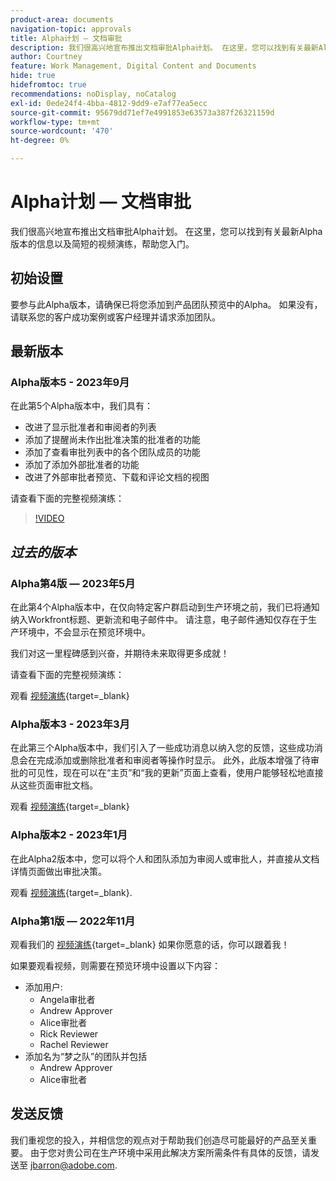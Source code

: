 ```yaml
---
product-area: documents
navigation-topic: approvals
title: Alpha计划 — 文档审批
description: 我们很高兴地宣布推出文档审批Alpha计划。 在这里，您可以找到有关最新Alpha版本的信息以及简短的视频演练，帮助您入门。
author: Courtney
feature: Work Management, Digital Content and Documents
hide: true
hidefromtoc: true
recommendations: noDisplay, noCatalog
exl-id: 0ede24f4-4bba-4812-9dd9-e7af77ea5ecc
source-git-commit: 95679dd71ef7e4991853e63573a387f26321159d
workflow-type: tm+mt
source-wordcount: '470'
ht-degree: 0%

---
```


# Alpha计划 — 文档审批

我们很高兴地宣布推出文档审批Alpha计划。 在这里，您可以找到有关最新Alpha版本的信息以及简短的视频演练，帮助您入门。

## 初始设置

要参与此Alpha版本，请确保已将您添加到产品团队预览中的Alpha。 如果没有，请联系您的客户成功案例或客户经理并请求添加团队。

## 最新版本

### Alpha版本5 - 2023年9月

在此第5个Alpha版本中，我们具有：

* 改进了显示批准者和审阅者的列表
* 添加了提醒尚未作出批准决策的批准者的功能
* 添加了查看审批列表中的各个团队成员的功能
* 添加了添加外部批准者的功能
* 改进了外部审批者预览、下载和评论文档的视图

请查看下面的完整视频演练：

>[!VIDEO](https://video.tv.adobe.com/v/3424613/)

## _过去的版本_

### Alpha第4版 — 2023年5月

在此第4个Alpha版本中，在仅向特定客户群启动到生产环境之前，我们已将通知纳入Workfront标题、更新流和电子邮件中。 请注意，电子邮件通知仅存在于生产环境中，不会显示在预览环境中。 <!--If you're interested in having this release implemented in your production environment on June 14th, please reach out to me directly at jbarron@adobe.com.-->

我们对这一里程碑感到兴奋，并期待未来取得更多成就！

请查看下面的完整视频演练：

观看 [视频演练](https://video.tv.adobe.com/v/3420094/){target=_blank}

### Alpha版本3 - 2023年3月

在此第三个Alpha版本中，我们引入了一些成功消息以纳入您的反馈，这些成功消息会在完成添加或删除批准者和审阅者等操作时显示。 此外，此版本增强了待审批的可见性，现在可以在“主页”和“我的更新”页面上查看，使用户能够轻松地直接从这些页面审批文档。

观看 [视频演练](https://video.tv.adobe.com/v/3417854/){target=_blank}

### Alpha版本2 - 2023年1月

在此Alpha2版本中，您可以将个人和团队添加为审阅人或审批人，并直接从文档详情页面做出审批决策。

观看 [视频演练](https://video.tv.adobe.com/v/3413941){target=_blank}.

### Alpha第1版 — 2022年11月

观看我们的 [视频演练](https://video.tv.adobe.com/v/3412837){target=_blank} 如果你愿意的话，你可以跟着我！

如果要观看视频，则需要在预览环境中设置以下内容：

* 添加用户:
   * Angela审批者
   * Andrew Approver
   * Alice审批者
   * Rick Reviewer
   * Rachel Reviewer
* 添加名为“梦之队”的团队并包括
   * Andrew Approver
   * Alice审批者

## 发送反馈

我们重视您的投入，并相信您的观点对于帮助我们创造尽可能最好的产品至关重要。 由于您对贵公司在生产环境中采用此解决方案所需条件有具体的反馈，请发送至 [jbarron@adobe.com](mailto:jbarron@adobe.com).
